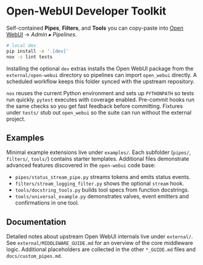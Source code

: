 # Open-WebUI Developer Toolkit

Self-contained **Pipes**, **Filters**, and **Tools** you can copy-paste into [Open WebUI](https://github.com/open-webui/open-webui) → *Admin ▸ Pipelines*.

```bash
# local dev
pip install -e '.[dev]'
nox -s lint tests
```

Installing the optional `dev` extras installs the Open WebUI package from the
`external/open-webui` directory so pipelines can import `open_webui` directly. A
scheduled workflow keeps this folder synced with the upstream repository.

`nox` reuses the current Python environment and sets up `PYTHONPATH` so tests run
quickly. `pytest` executes with coverage enabled. Pre-commit hooks run the same
checks so you get fast feedback before committing. Fixtures under `tests/` stub
out `open_webui` so the suite can run without the external project.

## Examples

Minimal example extensions live under `examples/`.
Each subfolder (`pipes/`, `filters/`, `tools/`) contains starter templates.
Additional files demonstrate advanced features discovered in the
`open-webui` code base:

- `pipes/status_stream_pipe.py` streams tokens and emits status events.
- `filters/stream_logging_filter.py` shows the optional `stream` hook.
- `tools/docstring_tools.py` builds tool specs from function docstrings.
- `tools/universal_example.py` demonstrates valves, event emitters and
  confirmations in one tool.

## Documentation

Detailed notes about upstream Open WebUI internals live under `external/`.
See `external/MIDDLEWARE_GUIDE.md` for an overview of the core middleware logic.
Additional placeholders are collected in the other `*_GUIDE.md` files and `docs/custom_pipes.md`.

